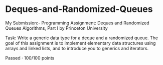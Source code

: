 # Deques-and-Randomized-Queues

My Submission:-
Programming Assignment: Deques and Randomized Queues
Algorithms, Part I by Princeton University

Task: Write a generic data type for a deque and a randomized queue. The goal of this assignment is to implement elementary data structures using arrays and linked lists, and to introduce you to generics and iterators.

Passed · 100/100 points
